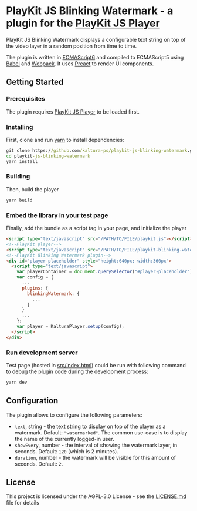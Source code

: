 # PlayKit JS Blinking Watermark - a plugin for the [PlayKit JS Player]

PlayKit JS Blinking Watermark displays a configurable text string on top of the video layer in a random position from time to time.

The plugin is written in [ECMAScript6] and compiled to ECMAScript5 using [Babel] and [Webpack].
It uses [Preact] to render UI components.

[preact]: https://preactjs.com/
[ecmascript6]: https://github.com/ericdouglas/ES6-Learning#articles--tutorials
[babel]: https://babeljs.io
[webpack]: https://webpack.js.org/

## Getting Started

### Prerequisites

The plugin requires [PlayKit JS Player] to be loaded first.

[playkit js player]: https://github.com/kaltura/kaltura-player-js

### Installing

First, clone and run [yarn] to install dependencies:

[yarn]: https://yarnpkg.com/lang/en/

```cmd
git clone https://github.com/kaltura-ps/playkit-js-blinking-watermark.git
cd playkit-js-blinking-watermark
yarn install
```

### Building

Then, build the player

```cmd
yarn build
```

### Embed the library in your test page

Finally, add the bundle as a script tag in your page, and initialize the player

```html
<script type="text/javascript" src="/PATH/TO/FILE/playkit.js"></script>
<!--PlayKit player-->
<script type="text/javascript" src="/PATH/TO/FILE/playkit-blinking-watermark.js"></script>
<!--PlayKit Blinking Watermark plugin-->
<div id="player-placeholder" style="height:640px; width:360px">
  <script type="text/javascript">
    var playerContainer = document.querySelector("#player-placeholder");
    var config = {
      ...
      plugins: {
        blinkingWatermark: {
          ...
        }
      }
      ...
    };
    var player = KalturaPlayer.setup(config);
  </script>
</div>
```

### Run development server

Test page (hosted in [src/index.html](src/index.html)) could be run with following command
to debug the plugin code during the development process:

```cmd
yarn dev
```

## Configuration

The plugin allows to configure the following parameters:

- `text`, string - the text string to display on top of the player as a watermark. Default: `"watermarked"`.
  The common use-case is to display the name of the currently logged-in user.
- `showEvery`, number - the interval of showing the watermark layer, in seconds. Default: `120` (which is 2 minutes).
- `duration`, number - the watermark will be visible for this amount of seconds. Default: `2`.

## License

This project is licensed under the AGPL-3.0 License - see the [LICENSE.md](LICENSE.md) file for details
